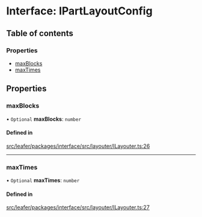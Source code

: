 # Interface: IPartLayoutConfig

## Table of contents

### Properties

- [maxBlocks](IPartLayoutConfig.md#maxblocks)
- [maxTimes](IPartLayoutConfig.md#maxtimes)

## Properties

### maxBlocks

• `Optional` **maxBlocks**: `number`

#### Defined in

[src/leafer/packages/interface/src/layouter/ILayouter.ts:26](https://github.com/leaferjs/leafer/blob/d3ec2c9bd49557a0d74aae684f8e3d3d557af194/packages/interface/src/layouter/ILayouter.ts#L26)

___

### maxTimes

• `Optional` **maxTimes**: `number`

#### Defined in

[src/leafer/packages/interface/src/layouter/ILayouter.ts:27](https://github.com/leaferjs/leafer/blob/d3ec2c9bd49557a0d74aae684f8e3d3d557af194/packages/interface/src/layouter/ILayouter.ts#L27)
